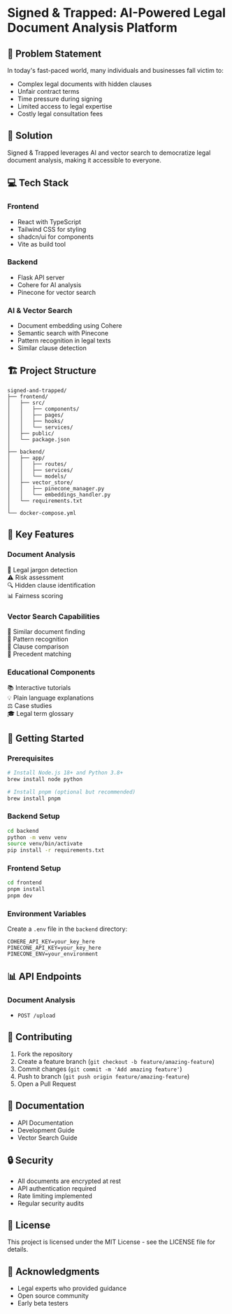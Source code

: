 # Signed & Trapped: AI-Powered Legal Document Analysis Platform

## 🎯 Problem Statement
In today's fast-paced world, many individuals and businesses fall victim to:

- Complex legal documents with hidden clauses
- Unfair contract terms
- Time pressure during signing
- Limited access to legal expertise
- Costly legal consultation fees

## 🚀 Solution
Signed & Trapped leverages AI and vector search to democratize legal document analysis, making it accessible to everyone.

## 💻 Tech Stack

### Frontend
- React with TypeScript
- Tailwind CSS for styling
- shadcn/ui for components
- Vite as build tool

### Backend
- Flask API server
- Cohere for AI analysis
- Pinecone for vector search

### AI & Vector Search
- Document embedding using Cohere
- Semantic search with Pinecone
- Pattern recognition in legal texts
- Similar clause detection

## 🏗 Project Structure
```
signed-and-trapped/
├── frontend/
│   ├── src/
│   │   ├── components/
│   │   ├── pages/
│   │   ├── hooks/
│   │   └── services/
│   ├── public/
│   └── package.json
│
├── backend/
│   ├── app/
│   │   ├── routes/
│   │   ├── services/
│   │   └── models/
│   ├── vector_store/
│   │   ├── pinecone_manager.py
│   │   └── embeddings_handler.py
│   └── requirements.txt
│
└── docker-compose.yml
```

## 🔑 Key Features

### Document Analysis
📑 Legal jargon detection  
⚠️ Risk assessment  
🔍 Hidden clause identification  
📊 Fairness scoring  

### Vector Search Capabilities
🔎 Similar document finding  
🔄 Pattern recognition  
📝 Clause comparison  
🎯 Precedent matching  

### Educational Components
📚 Interactive tutorials  
💡 Plain language explanations  
⚖️ Case studies  
🎓 Legal term glossary  

## 🚀 Getting Started

### Prerequisites
```sh
# Install Node.js 18+ and Python 3.8+
brew install node python

# Install pnpm (optional but recommended)
brew install pnpm
```

### Backend Setup
```sh
cd backend
python -m venv venv
source venv/bin/activate
pip install -r requirements.txt
```

### Frontend Setup
```sh
cd frontend
pnpm install
pnpm dev
```

### Environment Variables
Create a `.env` file in the `backend` directory:
```env
COHERE_API_KEY=your_key_here
PINECONE_API_KEY=your_key_here
PINECONE_ENV=your_environment
```

## 📊 API Endpoints

### Document Analysis
- `POST /upload`

## 🤝 Contributing
1. Fork the repository
2. Create a feature branch (`git checkout -b feature/amazing-feature`)
3. Commit changes (`git commit -m 'Add amazing feature'`)
4. Push to branch (`git push origin feature/amazing-feature`)
5. Open a Pull Request

## 📖 Documentation
- API Documentation
- Development Guide
- Vector Search Guide

## 🔒 Security
- All documents are encrypted at rest
- API authentication required
- Rate limiting implemented
- Regular security audits

## 📄 License
This project is licensed under the MIT License - see the LICENSE file for details.

## 🙏 Acknowledgments
- Legal experts who provided guidance
- Open source community
- Early beta testers
